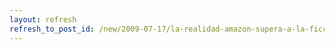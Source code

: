 ```yaml
---
layout: refresh
refresh_to_post_id: /new/2009-07-17/la-realidad-amazon-supera-a-la-ficcin-derecho-a-leer.html
---
```

